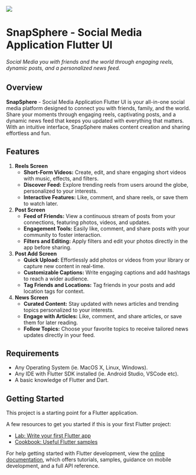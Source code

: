 ![](https://www.codester.com/static/uploads/items/000/051/51546/preview-xl.jpg)


# SnapSphere - Social Media Application Flutter UI
###### Social Media you with friends and the world through engaging reels, dynamic posts, and a personalized news feed.


## Overview
**SnapSphere** - Social Media Application Flutter UI is your all-in-one social media platform designed to connect you with friends, family, and the world. Share your moments through engaging reels, captivating posts, and a dynamic news feed that keeps you updated with everything that matters. With an intuitive interface, SnapSphere makes content creation and sharing effortless and fun.


## Features
1. **Reels Screen**
    - **Short-Form Videos:** Create, edit, and share engaging short videos with music, effects, and filters.
    - **Discover Feed:** Explore trending reels from users around the globe, personalized to your interests.
    - **Interactive Features:** Like, comment, and share reels, or save them to watch later.
2. **Post Screen**
    - **Feed of Friends:** View a continuous stream of posts from your connections, featuring photos, videos, and updates.
    - **Engagement Tools:** Easily like, comment, and share posts with your community to foster interaction.
    - **Filters and Editing:** Apply filters and edit your photos directly in the app before sharing.
3. **Post Add Screen**
    - **Quick Upload:** Effortlessly add photos or videos from your library or capture new content in real-time.
    - **Customizable Captions:** Write engaging captions and add hashtags to reach a wider audience.
    - **Tag Friends and Locations:** Tag friends in your posts and add location tags for context.
4. **News Screen**
    - **Curated Content:** Stay updated with news articles and trending topics personalized to your interests.
    - **Engage with Articles:** Like, comment, and share articles, or save them for later reading.
    - **Follow Topics:** Choose your favorite topics to receive tailored news updates directly in your feed.

## Requirements
- Any Operating System (ie. MacOS X, Linux, Windows).
- Any IDE with Flutter SDK installed (ie. Android Studio, VSCode etc).
- A basic knowledge of Flutter and Dart.

## Getting Started

This project is a starting point for a Flutter application.

A few resources to get you started if this is your first Flutter project:

- [Lab: Write your first Flutter app](https://docs.flutter.dev/get-started/codelab)
- [Cookbook: Useful Flutter samples](https://docs.flutter.dev/cookbook)

For help getting started with Flutter development, view the
[online documentation](https://docs.flutter.dev/), which offers tutorials,
samples, guidance on mobile development, and a full API reference.
